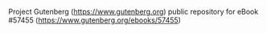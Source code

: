 Project Gutenberg (https://www.gutenberg.org) public repository for
eBook #57455 (https://www.gutenberg.org/ebooks/57455)
